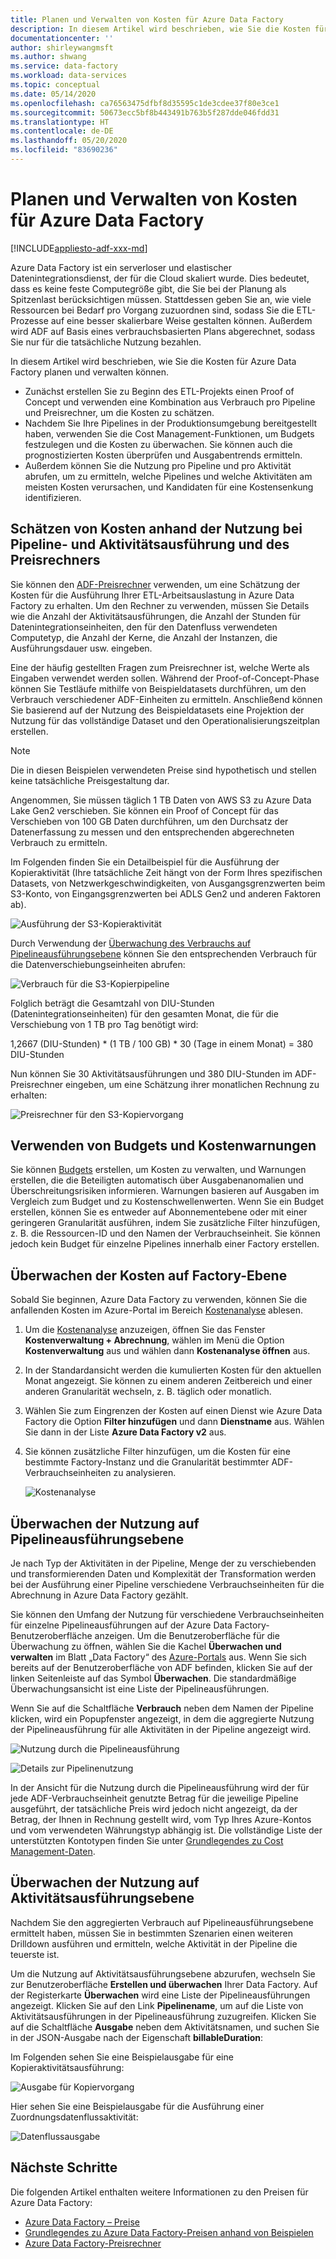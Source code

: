 ```yaml
---
title: Planen und Verwalten von Kosten für Azure Data Factory
description: In diesem Artikel wird beschrieben, wie Sie die Kosten für Azure Data Factory planen und verwalten können.
documentationcenter: ''
author: shirleywangmsft
ms.author: shwang
ms.service: data-factory
ms.workload: data-services
ms.topic: conceptual
ms.date: 05/14/2020
ms.openlocfilehash: ca76563475dfbf8d35595c1de3cdee37f80e3ce1
ms.sourcegitcommit: 50673ecc5bf8b443491b763b5f287dde046fdd31
ms.translationtype: HT
ms.contentlocale: de-DE
ms.lasthandoff: 05/20/2020
ms.locfileid: "83690236"
---
```

# <a name="plan-and-manage-costs-for-azure-data-factory"></a>Planen und Verwalten von Kosten für Azure Data Factory

[!INCLUDE[appliesto-adf-xxx-md](includes/appliesto-adf-xxx-md.md)]

Azure Data Factory ist ein serverloser und elastischer Datenintegrationsdienst, der für die Cloud skaliert wurde.  Dies bedeutet, dass es keine feste Computegröße gibt, die Sie bei der Planung als Spitzenlast berücksichtigen müssen. Stattdessen geben Sie an, wie viele Ressourcen bei Bedarf pro Vorgang zuzuordnen sind, sodass Sie die ETL-Prozesse auf eine besser skalierbare Weise gestalten können. Außerdem wird ADF auf Basis eines verbrauchsbasierten Plans abgerechnet, sodass Sie nur für die tatsächliche Nutzung bezahlen.

In diesem Artikel wird beschrieben, wie Sie die Kosten für Azure Data Factory planen und verwalten können.

*   Zunächst erstellen Sie zu Beginn des ETL-Projekts einen Proof of Concept und verwenden eine Kombination aus Verbrauch pro Pipeline und Preisrechner, um die Kosten zu schätzen.
*   Nachdem Sie Ihre Pipelines in der Produktionsumgebung bereitgestellt haben, verwenden Sie die Cost Management-Funktionen, um Budgets festzulegen und die Kosten zu überwachen. Sie können auch die prognostizierten Kosten überprüfen und Ausgabentrends ermitteln.
*   Außerdem können Sie die Nutzung pro Pipeline und pro Aktivität abrufen, um zu ermitteln, welche Pipelines und welche Aktivitäten am meisten Kosten verursachen, und Kandidaten für eine Kostensenkung identifizieren.

## <a name="estimate-costs-using-pipeline-and-activity-run-consumption-and-pricing-calculator"></a>Schätzen von Kosten anhand der Nutzung bei Pipeline- und Aktivitätsausführung und des Preisrechners

Sie können den [ADF-Preisrechner](https://azure.microsoft.com/pricing/calculator/?service=data-factory) verwenden, um eine Schätzung der Kosten für die Ausführung Ihrer ETL-Arbeitsauslastung in Azure Data Factory zu erhalten.  Um den Rechner zu verwenden, müssen Sie Details wie die Anzahl der Aktivitätsausführungen, die Anzahl der Stunden für Datenintegrationseinheiten, den für den Datenfluss verwendeten Computetyp, die Anzahl der Kerne, die Anzahl der Instanzen, die Ausführungsdauer usw. eingeben.

Eine der häufig gestellten Fragen zum Preisrechner ist, welche Werte als Eingaben verwendet werden sollen.  Während der Proof-of-Concept-Phase können Sie Testläufe mithilfe von Beispieldatasets durchführen, um den Verbrauch verschiedener ADF-Einheiten zu ermitteln.  Anschließend können Sie basierend auf der Nutzung des Beispieldatasets eine Projektion der Nutzung für das vollständige Dataset und den Operationalisierungszeitplan erstellen.

> [!NOTE]
> Die in diesen Beispielen verwendeten Preise sind hypothetisch und stellen keine tatsächliche Preisgestaltung dar.

Angenommen, Sie müssen täglich 1 TB Daten von AWS S3 zu Azure Data Lake Gen2 verschieben.  Sie können ein Proof of Concept für das Verschieben von 100 GB Daten durchführen, um den Durchsatz der Datenerfassung zu messen und den entsprechenden abgerechneten Verbrauch zu ermitteln.

Im Folgenden finden Sie ein Detailbeispiel für die Ausführung der Kopieraktivität (Ihre tatsächliche Zeit hängt von der Form Ihres spezifischen Datasets, von Netzwerkgeschwindigkeiten, von Ausgangsgrenzwerten beim S3-Konto, von Eingangsgrenzwerten bei ADLS Gen2 und anderen Faktoren ab).

![Ausführung der S3-Kopieraktivität](media/plan-manage-costs/s3-copy-run-details.png)

Durch Verwendung der [Überwachung des Verbrauchs auf Pipelineausführungsebene](#monitor-consumption-at-pipeline-run-level) können Sie den entsprechenden Verbrauch für die Datenverschiebungseinheiten abrufen:

![Verbrauch für die S3-Kopierpipeline](media/plan-manage-costs/s3-copy-pipeline-consumption.png)

Folglich beträgt die Gesamtzahl von DIU-Stunden (Datenintegrationseinheiten) für den gesamten Monat, die für die Verschiebung von 1 TB pro Tag benötigt wird:

1,2667 (DIU-Stunden) * (1 TB / 100 GB) * 30 (Tage in einem Monat) = 380 DIU-Stunden

Nun können Sie 30 Aktivitätsausführungen und 380 DIU-Stunden im ADF-Preisrechner eingeben, um eine Schätzung ihrer monatlichen Rechnung zu erhalten:

![Preisrechner für den S3-Kopiervorgang](media/plan-manage-costs/s3-copy-pricing-calculator.png)

## <a name="use-budgets-and-cost-alerts"></a>Verwenden von Budgets und Kostenwarnungen

Sie können [Budgets](https://docs.microsoft.com/azure/cost-management/tutorial-acm-create-budgets) erstellen, um Kosten zu verwalten, und Warnungen erstellen, die die Beteiligten automatisch über Ausgabenanomalien und Überschreitungsrisiken informieren.  Warnungen basieren auf Ausgaben im Vergleich zum Budget und zu Kostenschwellenwerten.  Wenn Sie ein Budget erstellen, können Sie es entweder auf Abonnementebene oder mit einer geringeren Granularität ausführen, indem Sie zusätzliche Filter hinzufügen, z. B. die Ressourcen-ID und den Namen der Verbrauchseinheit.  Sie können jedoch kein Budget für einzelne Pipelines innerhalb einer Factory erstellen.

## <a name="monitor-costs-at-factory-level"></a>Überwachen der Kosten auf Factory-Ebene

Sobald Sie beginnen, Azure Data Factory zu verwenden, können Sie die anfallenden Kosten im Azure-Portal im Bereich [Kostenanalyse](https://docs.microsoft.com/azure/cost-management/quick-acm-cost-analysis) ablesen.

1. Um die [Kostenanalyse](https://docs.microsoft.com/azure/cost-management/quick-acm-cost-analysis) anzuzeigen, öffnen Sie das Fenster **Kostenverwaltung + Abrechnung**, wählen im Menü die Option **Kostenverwaltung** aus und wählen dann **Kostenanalyse öffnen** aus.
2. In der Standardansicht werden die kumulierten Kosten für den aktuellen Monat angezeigt.  Sie können zu einem anderen Zeitbereich und einer anderen Granularität wechseln, z. B. täglich oder monatlich.
3. Wählen Sie zum Eingrenzen der Kosten auf einen Dienst wie Azure Data Factory die Option **Filter hinzufügen** und dann **Dienstname** aus.  Wählen Sie dann in der Liste **Azure Data Factory v2** aus.
4. Sie können zusätzliche Filter hinzufügen, um die Kosten für eine bestimmte Factory-Instanz und die Granularität bestimmter ADF-Verbrauchseinheiten zu analysieren.

   ![Kostenanalyse](media/plan-manage-costs/cost-analysis.png)

## <a name="monitor-consumption-at-pipeline-run-level"></a>Überwachen der Nutzung auf Pipelineausführungsebene

Je nach Typ der Aktivitäten in der Pipeline, Menge der zu verschiebenden und transformierenden Daten und Komplexität der Transformation werden bei der Ausführung einer Pipeline verschiedene Verbrauchseinheiten für die Abrechnung in Azure Data Factory gezählt.

Sie können den Umfang der Nutzung für verschiedene Verbrauchseinheiten für einzelne Pipelineausführungen auf der Azure Data Factory-Benutzeroberfläche anzeigen. Um die Benutzeroberfläche für die Überwachung zu öffnen, wählen Sie die Kachel **Überwachen und verwalten** im Blatt „Data Factory“ des [Azure-Portals](https://portal.azure.com/) aus. Wenn Sie sich bereits auf der Benutzeroberfläche von ADF befinden, klicken Sie auf der linken Seitenleiste auf das Symbol **Überwachen**. Die standardmäßige Überwachungsansicht ist eine Liste der Pipelineausführungen.

Wenn Sie auf die Schaltfläche **Verbrauch** neben dem Namen der Pipeline klicken, wird ein Popupfenster angezeigt, in dem die aggregierte Nutzung der Pipelineausführung für alle Aktivitäten in der Pipeline angezeigt wird.

![Nutzung durch die Pipelineausführung](media/plan-manage-costs/pipeline-run-consumption.png)

![Details zur Pipelinenutzung](media/plan-manage-costs/pipeline-consumption-details.png)

In der Ansicht für die Nutzung durch die Pipelineausführung wird der für jede ADF-Verbrauchseinheit genutzte Betrag für die jeweilige Pipeline ausgeführt, der tatsächliche Preis wird jedoch nicht angezeigt, da der Betrag, der Ihnen in Rechnung gestellt wird, vom Typ Ihres Azure-Kontos und vom verwendeten Währungstyp abhängig ist.  Die vollständige Liste der unterstützten Kontotypen finden Sie unter [Grundlegendes zu Cost Management-Daten](https://docs.microsoft.com/azure/cost-management-billing/costs/understand-cost-mgt-data).

## <a name="monitor-consumption-at-activity-run-level"></a>Überwachen der Nutzung auf Aktivitätsausführungsebene
Nachdem Sie den aggregierten Verbrauch auf Pipelineausführungsebene ermittelt haben, müssen Sie in bestimmten Szenarien einen weiteren Drilldown ausführen und ermitteln, welche Aktivität in der Pipeline die teuerste ist.

Um die Nutzung auf Aktivitätsausführungsebene abzurufen, wechseln Sie zur Benutzeroberfläche **Erstellen und überwachen** Ihrer Data Factory. Auf der Registerkarte **Überwachen** wird eine Liste der Pipelineausführungen angezeigt. Klicken Sie auf den Link **Pipelinename**, um auf die Liste von Aktivitätsausführungen in der Pipelineausführung zuzugreifen.  Klicken Sie auf die Schaltfläche **Ausgabe** neben dem Aktivitätsnamen, und suchen Sie in der JSON-Ausgabe nach der Eigenschaft **billableDuration**:

Im Folgenden sehen Sie eine Beispielausgabe für eine Kopieraktivitätsausführung:

![Ausgabe für Kopiervorgang](media/plan-manage-costs/copy-output.png)

Hier sehen Sie eine Beispielausgabe für die Ausführung einer Zuordnungsdatenflussaktivität:

![Datenflussausgabe](media/plan-manage-costs/dataflow-output.png)

## <a name="next-steps"></a>Nächste Schritte

Die folgenden Artikel enthalten weitere Informationen zu den Preisen für Azure Data Factory:

- [Azure Data Factory – Preise](https://azure.microsoft.com/pricing/details/data-factory/ssis/)
- [Grundlegendes zu Azure Data Factory-Preisen anhand von Beispielen](https://docs.microsoft.com/azure/data-factory/pricing-concepts)
- [Azure Data Factory-Preisrechner](https://azure.microsoft.com/pricing/calculator/?service=data-factory)

